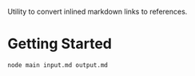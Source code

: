 Utility to convert inlined markdown links to references.

# Getting Started

`node main input.md output.md`

